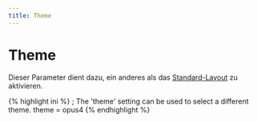 ```yaml
---
title: Theme
---
```


# Theme

Dieser Parameter dient dazu, ein anderes als das [Standard-Layout](../configext/layout.html) zu aktivieren.

{% highlight ini %}
; The 'theme' setting can be used to select a different theme.
theme = opus4
{% endhighlight %}
